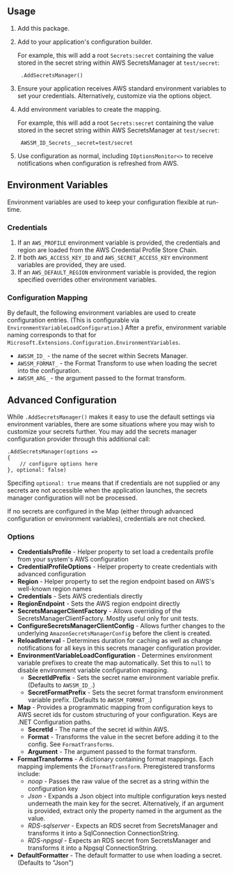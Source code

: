 ## Usage

1. Add this package.
2. Add to your application's configuration builder.

    For example, this will add a root `Secrets:secret` containing the value stored in the secret string within AWS SecretsManager at `test/secret`:

        .AddSecretsManager()

3. Ensure your application receives AWS standard environment variables to set your credentials. Alternatively, customize via the options object.
4. Add environment variables to create the mapping.

    For example, this will add a root `Secrets:secret` containing the value stored in the secret string within AWS SecretsManager at `test/secret`:

        AWSSM_ID_Secrets__secret=test/secret

5. Use configuration as normal, including `IOptionsMonitor<>` to receive notifications when configuration is refreshed from AWS.

## Environment Variables

Environment variables are used to keep your configuration flexible at run-time.

### Credentials

1. If an `AWS_PROFILE` environment variable is provided, the credentials and region are loaded from the AWS Credential Profile Store Chain.
2. If both `AWS_ACCESS_KEY_ID` and `AWS_SECRET_ACCESS_KEY` environment variables are provided, they are used.
3. If an `AWS_DEFAULT_REGION` environment variable is provided, the region specified overrides other environment variables.

### Configuration Mapping

By default, the following environment variables are used to create configuration entries. (This is configurable via `EnvironmentVariableLoadConfiguration`.) After a prefix, environment variable naming corresponds to that for `Microsoft.Extensions.Configuration.EnvironmentVariables`.

- `AWSSM_ID_` - the name of the secret within Secrets Manager.
- `AWSSM_FORMAT_` - the Format Transform to use when loading the secret into the configuration.
- `AWSSM_ARG_` - the argument passed to the format transform.

## Advanced Configuration

While `.AddSecretsManager()` makes it easy to use the default settings via environment variables, there are some situations where you may wish to customize your secrets further. You may add the secrets manager configuration provider through this additional call:

    .AddSecretsManager(options => 
    {
        // configure options here
    }, optional: false)

Specifing `optional: true` means that if credentials are not supplied or any secrets are not accessible when the application launches, the secrets manager configuration will not be processed. 

If no secrets are configured in the Map (either through advanced configuration or environment variables), credentials are not checked.

### Options

* **CredentialsProfile** - Helper property to set load a credentails profile from your system's AWS configuration
* **CredentialProfileOptions** - Helper property to create credentials with advanced configuration
* **Region** - Helper property to set the region endpoint based on AWS's well-known region names
* **Credentials** - Sets AWS credentials directly
* **RegionEndpoint** - Sets the AWS region endpoint directly
* **SecretsManagerClientFactory** - Allows overriding of the SecretsManagerClientFactory. Mostly useful only for unit tests.
* **ConfigureSecretsManagerClientConfig** - Allows further changes to the underlying `AmazonSecretsManagerConfig` before the client is created.
* **ReloadInterval** - Determines duration for caching as well as change notifications for all keys in this secrets manager configuration provider.
* **EnvironmentVariableLoadConfiguration** - Determines environment variable prefixes to create the map automatically. Set this to `null` to disable environment variable configuration mapping.
    * **SecretIdPrefix** - Sets the secret name environment variable prefix. (Defaults to `AWSSM_ID_`.)
    * **SecretFormatPrefix** - Sets the secret format transform environment variable prefix. (Defaults to `AWSSM_FORMAT_`.)
* **Map** - Provides a programmatic mapping from configuration keys to AWS secret ids for custom structuring of your configuration. Keys are .NET Configuration paths.
    * **SecretId** - The name of the secret id within AWS.
    * **Format** - Transforms the value in the secret before adding it to the config. See `FormatTransforms`.
    * **Argument** - The argument passed to the format transform.
* **FormatTransforms** - A dictionary containing format mappings. Each mapping implements the `IFormatTransform`. Preregistered transforms include:
    - _noop_ - Passes the raw value of the secret as a string within the configuration key
    - _Json_ - Expands a Json object into multiple configuration keys nested underneath the main key for the secret. Alternatively, if an argument is provided, extract only the property named in the argument as the value.
    - _RDS-sqlserver_ - Expects an RDS secret from SecretsManager and transforms it into a SqlConnection ConnectionString.
    - _RDS-npgsql_ - Expects an RDS secret from SecretsManager and transforms it into a Npgsql ConnectionString.
* **DefaultFormatter** - The default formatter to use when loading a secret. (Defaults to "Json")